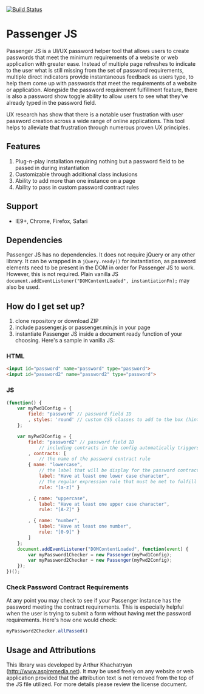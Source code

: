 [![Build Status](https://travis-ci.org/ArtBlue/PassengerJS.svg?branch=master)](https://travis-ci.org/ArtBlue/PassengerJS)

# Passenger JS #

Passenger JS is a UI/UX password helper tool that allows users to create passwords that meet the minimum requirements of a website or web application with greater ease. Instead of multiple page refreshes to indicate to the user what is still missing from the set of password requirements, multiple direct indicators provide instantaneous feedback as users type, to help them come up with passwords that meet the requirements of a website or application. Alongside the password requirement fulfillment feature, there is also a password show toggle ability to allow users to see what they've already typed in the password field.

UX research has show that there is a notable user frustration with user password creation across a wide range of online applications. This tool helps to alleviate that frustration through numerous proven UX principles.

## Features ##
1. Plug-n-play installation requiring nothing but a password field to be passed in during instantiation
2. Customizable through additional class inclusions
3. Ability to add more than one instance on a page
4. Ability to pass in custom password contract rules

## Support ##
* IE9+, Chrome, Firefox, Safari

## Dependencies ##

Passenger JS has no dependencies. It does not require jQuery or any other library. It can be wrapped in a `jQuery.ready()` for instantiation, as password elements need to be present in the DOM in order for Passenger JS to work. However, this is not required. Plain vanilla JS `document.addEventListener("DOMContentLoaded", instantiationFn);` may also be used.

## How do I get set up? ##

1. clone repository or download ZIP
2. include passenger.js or passenger.min.js in your page
3. instantiate Passenger JS inside a document ready function of your choosing. Here's a sample in vanilla JS:

### HTML ###
```html
<input id="password" name="password" type="password">
<input id="password2" name="password2" type="password">
```

### JS ###
```javascript
(function() {
	var myPwd1Config = {
		field: "password" // password field ID
		, styles: 'round' // custom CSS classes to add to the box (hint: all items inside can be styled by descending into its children)
	};

	var myPwd2Config = {
		field: "password2" // password field ID
            // including contracts in the config automatically triggers custom contracts (default internal contracts are neglected)
		, contracts: [
            // the name of the password contract rule   
		{ name: "lowercase", 
            // the label that will be display for the password contract rule
		    label: "Have at least one lower case character",
            // the regular expression rule that must be met to fulfill the contract
		  	rule: "[a-z]" }

		, { name: "uppercase",   
		    label: "Have at least one upper case character", 
			rule: "[A-Z]" }

		, { name: "number",      
			label: "Have at least one number", 
			rule: "[0-9]" }
		]
	};
	document.addEventListener("DOMContentLoaded", function(event) {
		var myPassword1Checker = new Passenger(myPwd1Config);
		var myPassword2Checker = new Passenger(myPwd2Config);
	});
})();
```

### Check Password Contract Requirements ###
At any point you may check to see if your Passenger instance has the password meeting the contract requirements. This is especially helpful when the user is trying to submit a form without having met the password requirements. Here's how one would check:
```javascript
myPassword2Checker.allPassed()
```

## Usage and Attributions ##

This library was developed by Arthur Khachatryan (http://www.aspiremedia.net). It may be used freely on any website or web application provided that the attribution text is not removed from the top of the JS file utilized. For more details please review the license document.
